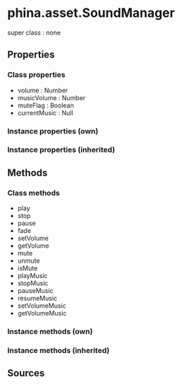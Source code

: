 # phina.asset.SoundManager

super class : none

## Properties

### Class properties

* volume : Number
* musicVolume : Number
* muteFlag : Boolean
* currentMusic : Null

### Instance properties (own)


### Instance properties (inherited)


## Methods

### Class methods

* play
* stop
* pause
* fade
* setVolume
* getVolume
* mute
* unmute
* isMute
* playMusic
* stopMusic
* pauseMusic
* resumeMusic
* setVolumeMusic
* getVolumeMusic

### Instance methods (own)


### Instance methods (inherited)


## Sources


